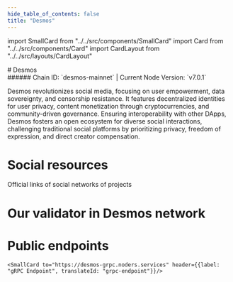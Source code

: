 ```yaml
---
hide_table_of_contents: false
title: "Desmos"
---
```


import SmallCard from "../../src/components/SmallCard"
import Card from "../../src/components/Card"
import CardLayout from "../../src/layouts/CardLayout"

<div class="h1-with-icon icon-desmos">
# Desmos
</div>
###### Chain ID: `desmos-mainnet` | Current Node Version: `v7.0.1`


Desmos revolutionizes social media, focusing on user empowerment, data sovereignty, and censorship resistance. It features decentralized identities for user privacy, content monetization through cryptocurrencies, and community-driven governance. Ensuring interoperability with other DApps, Desmos fosters an open ecosystem for diverse social interactions, challenging traditional social platforms by prioritizing privacy, freedom of expression, and direct creator compensation.

# Social resources
Official links of social networks of projects

<CardLayout autoFitEnabled={false}>
    <SmallCard to="https://desmos.network/" header={{label: "Website", translateId: "social-telegram"}} iconPath="img/website-icon.svg"/>
    <SmallCard to="https://github.com/desmos-labs" header={{label: "GitHub", translateId: "social-telegram"}} iconPath="img/github-icon.svg"/>
    <SmallCard to="https://discord.desmos.network/" header={{label: "Discord", translateId: "social-telegram"}} iconPath="img/discord-icon.svg"/>
    <SmallCard to="https://twitter.com/desmosnetwork" header={{label: "X", translateId: "social-telegram"}} iconPath="img/x-icon.svg"/>
    <SmallCard to="https://t.me/desmosnetwork" header={{label: "Telegram", translateId: "social-telegram"}} iconPath="img/telegram-icon.svg"/>
</CardLayout>

# Our validator in Desmos network

<CardLayout autoFitEnabled={true}>
    <Card
        to="https://www.mintscan.io/desmos/validators/desmosvaloper1pequu0gsvh9ay5rx2xyg6j7eratwufu560dpnu"
        header={{
            label: "[NODERS]TEAM",
            translateId: "development-setup",
        }}
        body={{
            label: "Trusted blockchain validator",
        }}
        iconPath="img/kotlin-icon.svg"
    />
</CardLayout>

# Public endpoints 

<CardLayout autoFitEnabled={true}>
    <SmallCard to="https://desmos-rpc.noders.services" header={{label: "RPC Endpoint", translateId: "rpc-endpoint"}}/>
    <SmallCard to="https://desmos-api.noders.services" header={{label: "API Endpoint", translateId: "api-endpoint"}}/>
    
    <SmallCard to="https://desmos-grpc.noders.services" header={{label: "gRPC Endpoint", translateId: "grpc-endpoint"}}/>
</CardLayout>


